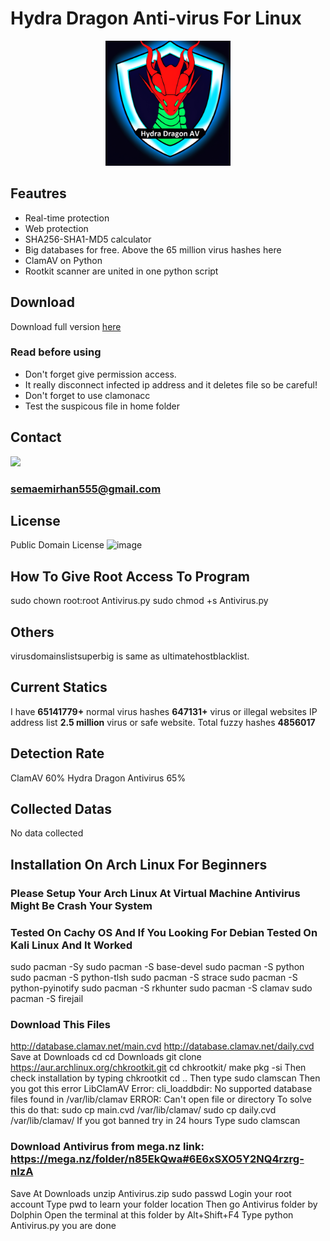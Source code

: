 # Hydra Dragon Anti-virus For Linux

<p align="center">
<img src="assets/logo.png" width= 200px>
</p>

## Feautres

- Real-time protection
- Web protection
- SHA256-SHA1-MD5 calculator
- Big databases for free. Above the 65 million virus hashes here
- ClamAV on Python
- Rootkit scanner are united in one python script
## Download

Download full version [here](https://mega.nz/folder/n85EkQwa#6E6xSXO5Y2NQ4rzrg-nIzA)

### Read before using

- Don't forget give permission access.
- It really disconnect infected ip address and it deletes file so be careful!
- Don't forget to use clamonacc
- Test the suspicous file in home folder
## Contact
<a href="https://discord.gg/W2N27aF5"><img src="https://img.shields.io/discord/72895893221067986?style=flat-square&logo=appveyor"></a>
### semaemirhan555@gmail.com
## License
Public Domain License ![image](https://github.com/HydraDragonAntivirus/Hydra-Dragon-Antivirus-Linux/assets/142328963/c2679d99-7255-404b-aa5a-0e123d793645)
## How To Give Root Access To Program
sudo chown root:root Antivirus.py
sudo chmod +s Antivirus.py
## Others
virusdomainslistsuperbig is same as ultimatehostblacklist.
## Current Statics
I have **65141779+** normal virus hashes **647131+** virus or illegal websites IP address list  **2.5 million** virus or safe website. Total fuzzy hashes
**4856017**
## Detection Rate
ClamAV 60% Hydra Dragon Antivirus 65%
## Collected Datas
No data collected
## Installation On Arch Linux For Beginners
### Please Setup Your Arch Linux At Virtual Machine Antivirus Might Be Crash Your System
### Tested On Cachy OS And If You Looking For Debian Tested On Kali Linux And It Worked
sudo pacman -Sy
sudo pacman -S base-devel
sudo pacman -S python
sudo pacman -S python-tlsh
sudo pacman -S strace
sudo pacman -S python-pyinotify
sudo pacman -S rkhunter
sudo pacman -S clamav
sudo pacman -S firejail
### Download This Files
http://database.clamav.net/main.cvd
http://database.clamav.net/daily.cvd
Save at Downloads
cd
cd Downloads
git clone https://aur.archlinux.org/chkrootkit.git
cd chkrootkit/
make pkg -si
Then check installation by typing chkrootkit
cd ..
Then type sudo clamscan
Then you got this error LibClamAV Error: cli_loaddbdir: No supported database files found in /var/lib/clamav
ERROR: Can't open file or directory 
To solve this do that:
sudo cp main.cvd /var/lib/clamav/
sudo cp daily.cvd /var/lib/clamav/
If you got banned try in 24 hours
Type sudo clamscan
### Download Antivirus from mega.nz link: https://mega.nz/folder/n85EkQwa#6E6xSXO5Y2NQ4rzrg-nIzA
Save At Downloads
unzip Antivirus.zip
sudo passwd
Login your root account
Type pwd to learn your folder location
Then go Antivirus folder by Dolphin 
Open the terminal at this folder by Alt+Shift+F4
Type python Antivirus.py you are done
